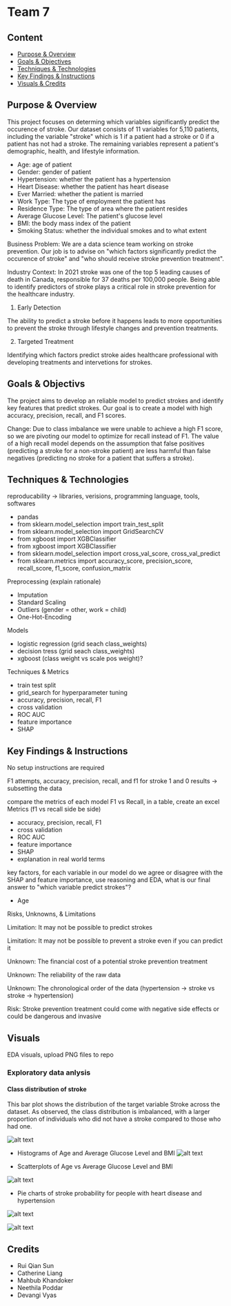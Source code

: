 # Team 7 

## Content

* [Purpose & Overview](#purpose--overview)
* [Goals & Objectives](#goals--objectives)
* [Techniques & Technologies](#techniques--technologies)
* [Key Findings & Instructions](#keyfindings--instructions)
* [Visuals & Credits](#visuals--contacts)

## Purpose & Overview
This project focuses on determing which variables significantly predict the occurence of stroke. Our dataset consists of 11 variables for 5,110 patients, including the variable "stroke" which is 1 if a patient had a stroke or 0 if a patient has not had a stroke. The remaining variables represent a patient's demographic, health, and lifestyle information.

* Age: age of patient
* Gender: gender of patient
* Hypertension: whether the patient has a hypertension
* Heart Disease: whether the patient has heart disease
* Ever Married: whether the patient is married
* Work Type: The type of employment the patient has
* Residence Type: The type of area where the patient resides
* Average Glucose Level: The patient's glucose level
* BMI: the body mass index of the patient
* Smoking Status: whether the individual smokes and to what extent

Business Problem:
We are a data science team working on stroke prevention. Our job is to advise on "which factors significantly predict the occurence of stroke" and "who should receive stroke prevention treatment". 

Industry Context:
In 2021 stroke was one of the top 5 leading causes of death in Canada, responsible for 37 deaths per 100,000 people. Being able to identify predictors of stroke plays a critical role in stroke prevention for the healthcare industry.

1. Early Detection

The ability to predict a stroke before it happens leads to more opportunities to prevent the stroke through lifestyle changes and prevention treatments.
      
2. Targeted Treatment

Identifying which factors predict stroke aides healthcare professional with developing treatments and intervetions for strokes.

## Goals & Objectivs
The project aims to develop an reliable model to predict strokes and identify key features that predict strokes. Our goal is to create a model with high accuracy, precision, recall, and F1 scores.

Change: Due to class imbalance we were unable to achieve a high F1 score, so we are pivoting our model to optimize for recall instead of F1. The value of a high recall model depends on the assumption that false positives (predicting a stroke for a non-stroke patient) are less harmful than false negatives (predicting no stroke for a patient that suffers a stroke).

## Techniques & Technologies

reproducability -> libraries, verisions, programming language, tools, softwares
- pandas
- from sklearn.model_selection import train_test_split
- from sklearn.model_selection import GridSearchCV
- from xgboost import XGBClassifier
- from xgboost import XGBClassifier
- from sklearn.model_selection import cross_val_score, cross_val_predict
- from sklearn.metrics import accuracy_score, precision_score, recall_score, f1_score, confusion_matrix


Preprocessing (explain rationale)
- Imputation
- Standard Scaling
- Outliers (gender = other, work = child)
- One-Hot-Encoding

Models
- logistic regression (grid seach class_weights)
- decision tress (grid seach class_weights)
- xgboost (class weight vs scale pos weight)?

Techniques & Metrics
- train test split
- grid_search for hyperparameter tuning
- accuracy, precision, recall, F1
- cross validation
- ROC AUC
- feature importance
- SHAP

## Key Findings & Instructions
No setup instructions are required

F1 attempts, accuracy, precision, recall, and f1 for stroke 1 and 0 results
-> subsetting the data

compare the metrics of each model F1 vs Recall, in a table, create an excel
Metrics (f1 vs recall side be side)
- accuracy, precision, recall, F1
- cross validation
- ROC AUC
- feature importance
- SHAP
- explanation in real world terms

key factors, for each variable in our model do we agree or disagree with the SHAP and feature importance, use reasoning and EDA, what is our final answer to "which variable predict strokes"?
- Age

Risks, Unknowns, & Limitations

Limitation: It may not be possible to predict strokes

Limitation: It may not be possible to prevent a stroke even if you can predict it

Unknown: The financial cost of a potential stroke prevention treatment

Unknown: The reliability of the raw data

Unknown: The chronological order of the data (hypertension -> stroke vs stroke -> hypertension)

Risk: Stroke prevention treatment could come with negative side effects or could be dangerous and invasive

## Visuals
EDA visuals, upload PNG files to repo

### Exploratory data anlysis

  #### Class distribution of stroke

  This bar plot shows the distribution of the target variable Stroke across the dataset. As observed, the class distribution is imbalanced, with a larger proportion of individuals who did not have a stroke compared to those who had one.

![alt text](images/distribution.png)

* Histograms of Age and Average Glucose Level and BMI 
![alt text](images/hist.png)

* Scatterplots of Age vs Average Glucose Level and BMI 

![alt text](images/scatterplots.png)

* Pie charts of stroke probability for people with heart disease and hypertension

![alt text](images/hd.png)

![alt text](images/ht.png)

## Credits

* Rui Qian Sun
* Catherine Liang
* Mahbub Khandoker
* Neethila Poddar
* Devangi Vyas